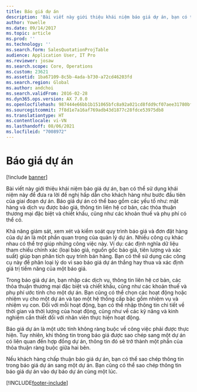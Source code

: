 ```yaml
---
title: Báo giá dự án
description: 'Bài viết này giới thiệu khái niệm báo giá dự án, bạn có thể sử dụng khái niệm này để đưa ra lời đề nghị hấp dẫn cho khách hàng như bước đầu tiên của giai đoạn dự án. Báo giá dự án có thể bao gồm các yếu tố như: mặt hàng và dịch vụ được báo giá, thông tin liên hệ cơ bản, các thỏa thuận thương mại đặc biệt và chiết khấu, cũng như các khoản thuế và phụ phí có thể có.'
author: Yowelle
ms.date: 09/14/2017
ms.topic: article
ms.prod: ''
ms.technology: ''
ms.search.form: SalesQuotationProjTable
audience: Application User, IT Pro
ms.reviewer: josaw
ms.search.scope: Core, Operations
ms.custom: 23621
ms.assetid: 1ba67109-8c5b-4ada-b730-a72cd46203fd
ms.search.region: Global
ms.author: andchoi
ms.search.validFrom: 2016-02-28
ms.dyn365.ops.version: AX 7.0.0
ms.openlocfilehash: 987444e66bb1b151065bfc8a92a021cd8fdd9cf07aee31780bf7607dc4de221c
ms.sourcegitcommit: 7f8d1e7a16af769adb43d1877c28fdce53975db8
ms.translationtype: HT
ms.contentlocale: vi-VN
ms.lasthandoff: 08/06/2021
ms.locfileid: "7008972"
---
```

# <a name="project-quotations"></a>Báo giá dự án

[!include [banner](../includes/banner.md)]

Bài viết này giới thiệu khái niệm báo giá dự án, bạn có thể sử dụng khái niệm này để đưa ra lời đề nghị hấp dẫn cho khách hàng như bước đầu tiên của giai đoạn dự án. Báo giá dự án có thể bao gồm các yếu tố như: mặt hàng và dịch vụ được báo giá, thông tin liên hệ cơ bản, các thỏa thuận thương mại đặc biệt và chiết khấu, cũng như các khoản thuế và phụ phí có thể có. 

Khả năng giám sát, xem xét và kiểm soát quy trình báo giá và đơn đặt hàng của dự án là một phần quan trọng của quản lý dự án. Nhiều công cụ khác nhau có thể trợ giúp những công việc này. Ví dụ: các định nghĩa dữ liệu tham chiếu chính xác (loại báo giá, nguồn gốc báo giá, tiên lượng và xác suất) giúp bạn phân tích quy trình bán hàng. Bạn có thể sử dụng các công cụ này để phân loại lý do vì sao báo giá dự án thắng hay thua và xác định giá trị tiềm năng của một báo giá. 

Trong báo giá dự án, bạn nhập các dịch vụ, thông tin liên hệ cơ bản, các thỏa thuận thương mại đặc biệt và chiết khấu, cũng như các khoản thuế và phụ phí ước tính cho một dự án. Bạn cũng có thể chọn các hoạt động hoặc nhiệm vụ cho một dự án và tạo một hệ thống cấp bậc gồm nhiệm vụ và nhiệm vụ con. Đối với mỗi hoạt động, bạn có thể nhập thông tin chi tiết về thời gian và thời lượng của hoạt động, cũng như về các kỹ năng và kinh nghiệm cần thiết đối với nhân viên thực hiện hoạt động. 

Báo giá dự án là một ước tính không ràng buộc về công việc phải được thực hiện. Tuy nhiên, khi thông tin trong báo giá được sao chép sang một dự án có liên quan đến hợp đồng dự án, thông tin đó sẽ trở thành một phần của thỏa thuận ràng buộc giữa hai bên. 

Nếu khách hàng chấp thuận báo giá dự án, bạn có thể sao chép thông tin trong báo giá dự án sang một dự án. Bạn cũng có thể sao chép thông tin báo giá dự án vào dự báo dự án cùng một lúc.





[!INCLUDE[footer-include](../includes/footer-banner.md)]